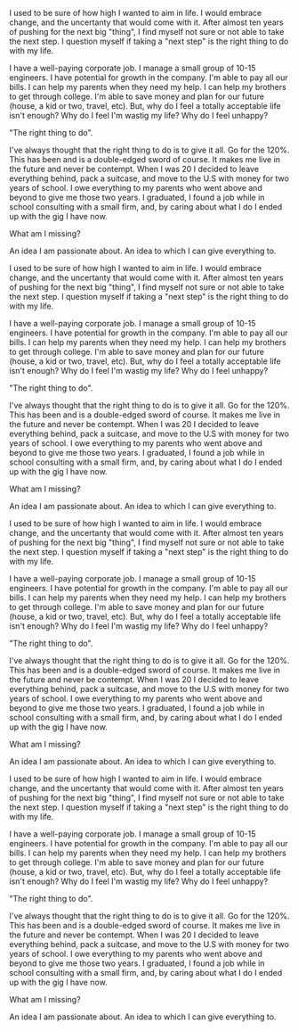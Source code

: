 I used to be sure of how high I wanted to aim in life. I would embrace change, 
and the uncertanty that would come with it. After almost ten years of pushing for the next big "thing",
I find myself not sure or not able to take the next step. I question myself if taking a "next step" is the right thing to do with my life.

I have a well-paying corporate job. I manage a small group of 10-15 engineers. I have potential for growth in the company. I'm able to pay all our bills. I can help my parents when they need my help. I can help my brothers to get through college. I'm able to save money and plan for our future (house, a kid or two, travel, etc). But, why do I feel  a totally acceptable life isn't enough? Why do I feel I'm wastig my life? Why do I feel unhappy?

"The right thing to do". 

I've always thought that the right thing to do is to give it all. Go for the 120%. This has been and is a double-edged sword of course. It makes me live in the future and never be contempt.  When I was 20 I decided to leave everything behind, pack a suitcase, and move to the U.S with money for two years of school. I owe everything to my parents who went above and beyond to give me those two years. I graduated, I found a job while in school consulting with a small firm, and, by caring about what I do I ended up with the gig I have now.

What am I missing?

An idea I am passionate about. An idea to which I can give everything to.

I used to be sure of how high I wanted to aim in life. I would embrace change, 
and the uncertanty that would come with it. After almost ten years of pushing for the next big "thing",
I find myself not sure or not able to take the next step. I question myself if taking a "next step" is the right thing to do with my life.

I have a well-paying corporate job. I manage a small group of 10-15 engineers. I have potential for growth in the company. I'm able to pay all our bills. I can help my parents when they need my help. I can help my brothers to get through college. I'm able to save money and plan for our future (house, a kid or two, travel, etc). But, why do I feel  a totally acceptable life isn't enough? Why do I feel I'm wastig my life? Why do I feel unhappy?

"The right thing to do". 

I've always thought that the right thing to do is to give it all. Go for the 120%. This has been and is a double-edged sword of course. It makes me live in the future and never be contempt.  When I was 20 I decided to leave everything behind, pack a suitcase, and move to the U.S with money for two years of school. I owe everything to my parents who went above and beyond to give me those two years. I graduated, I found a job while in school consulting with a small firm, and, by caring about what I do I ended up with the gig I have now.

What am I missing?

An idea I am passionate about. An idea to which I can give everything to.

I used to be sure of how high I wanted to aim in life. I would embrace change, 
and the uncertanty that would come with it. After almost ten years of pushing for the next big "thing",
I find myself not sure or not able to take the next step. I question myself if taking a "next step" is the right thing to do with my life.

I have a well-paying corporate job. I manage a small group of 10-15 engineers. I have potential for growth in the company. I'm able to pay all our bills. I can help my parents when they need my help. I can help my brothers to get through college. I'm able to save money and plan for our future (house, a kid or two, travel, etc). But, why do I feel  a totally acceptable life isn't enough? Why do I feel I'm wastig my life? Why do I feel unhappy?

"The right thing to do". 

I've always thought that the right thing to do is to give it all. Go for the 120%. This has been and is a double-edged sword of course. It makes me live in the future and never be contempt.  When I was 20 I decided to leave everything behind, pack a suitcase, and move to the U.S with money for two years of school. I owe everything to my parents who went above and beyond to give me those two years. I graduated, I found a job while in school consulting with a small firm, and, by caring about what I do I ended up with the gig I have now.

What am I missing?

An idea I am passionate about. An idea to which I can give everything to.

I used to be sure of how high I wanted to aim in life. I would embrace change, 
and the uncertanty that would come with it. After almost ten years of pushing for the next big "thing",
I find myself not sure or not able to take the next step. I question myself if taking a "next step" is the right thing to do with my life.

I have a well-paying corporate job. I manage a small group of 10-15 engineers. I have potential for growth in the company. I'm able to pay all our bills. I can help my parents when they need my help. I can help my brothers to get through college. I'm able to save money and plan for our future (house, a kid or two, travel, etc). But, why do I feel  a totally acceptable life isn't enough? Why do I feel I'm wastig my life? Why do I feel unhappy?

"The right thing to do". 

I've always thought that the right thing to do is to give it all. Go for the 120%. This has been and is a double-edged sword of course. It makes me live in the future and never be contempt.  When I was 20 I decided to leave everything behind, pack a suitcase, and move to the U.S with money for two years of school. I owe everything to my parents who went above and beyond to give me those two years. I graduated, I found a job while in school consulting with a small firm, and, by caring about what I do I ended up with the gig I have now.

What am I missing?

An idea I am passionate about. An idea to which I can give everything to.

